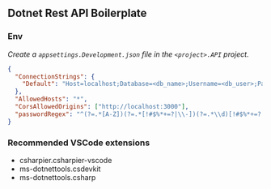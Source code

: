 ## Dotnet Rest API Boilerplate

### Env

_Create a `appsettings.Development.json` file in the `<project>.API` project._

```json
{
  "ConnectionStrings": {
    "Default": "Host=localhost;Database=<db_name>;Username=<db_user>;Password=<db_password>;Port=<port>",
  },
  "AllowedHosts": "*",
  "CorsAllowedOrigins": ["http://localhost:3000"],
  "passwordRegex": "^(?=.*[A-Z])(?=.*[!#$%*+=?|\\-])(?=.*\\d)[!#$%*+=?|\\-A-Za-z\\d]{12,}$"
}
```

### Recommended VSCode extensions

- csharpier.csharpier-vscode
- ms-dotnettools.csdevkit
- ms-dotnettools.csharp
